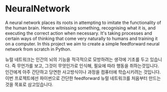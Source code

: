 # NeuralNetwork

A neural network places its roots in attempting to imitate the functionality of the human brain. Hence witnissing something, recognising what it is, and executing the correct action when necessary. It's taking processes and certain ways of thinking that come very naturally to humans and training it on a computer. In this project we aim to create a simple feedforward neural network from scratch in Python.

뉴럴 네트워크는 인간의 뇌의 기능을 적극적으로 모방하려는 생각에 기초를 두고 있습니다. 즉 무언가를 보고, 그것이 무엇인가로 인식해, 필요에 따라 행동을 취하는것입니다. 인간에게 아주 간단하고 당연한 사고방식이나 과정을 컴퓨터에 학습시키려는 것입니다. 이번 프로젝트에선 파이썬으로 간단한 feedforward 뉴럴 네트워크를 처음부터 만드는것을 목표로 삼고있습니다.
